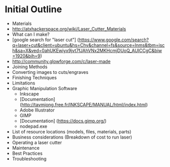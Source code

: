 # Initial Outline

* Materials
 * http://atxhackerspace.org/wiki/Laser_Cutter_Materials
* What can I make?
 * [google search for "laser cut"] (https://www.google.com/search?q=laser+cut&client=ubuntu&hs=Chy&channel=fs&source=lnms&tbm=isch&sa=X&ved=0ahUKEwiyx9jvt7fJAhVNx2MKHcmjDUoQ_AUICCgC&biw=1920&bih=9)
 * http://community.glowforge.com/c/laser-made
* Joining Methods
* Converting images to cuts/engraves
* Finishing Techniques
* Limitations
* Graphic Manipulation Software
  * Inkscape
   * [Documentation] (http://tavmjong.free.fr/INKSCAPE/MANUAL/html/index.html)
  * Adobe Illustrator
  * GIMP
   * [Documentation] (https://docs.gimp.org/)
  * nodepad.exe
* List of resource locations (models, files, materials, parts)
* Business considerations (Breakdown of cost to run laser)
* Operating a laser cutter
 * Maintenance
 * Best Practices
* Troubleshooting
